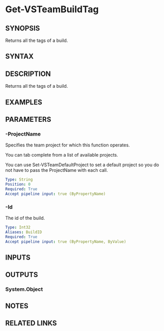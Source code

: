 


# Get-VSTeamBuildTag

## SYNOPSIS

Returns all the tags of a build.

## SYNTAX

## DESCRIPTION

Returns all the tags of a build.

## EXAMPLES

## PARAMETERS

### -ProjectName

Specifies the team project for which this function operates.

You can tab complete from a list of available projects.

You can use Set-VSTeamDefaultProject to set a default project so
you do not have to pass the ProjectName with each call.

```yaml
Type: String
Position: 0
Required: True
Accept pipeline input: true (ByPropertyName)
```

### -Id

The id of the build.

```yaml
Type: Int32
Aliases: BuildID
Required: True
Accept pipeline input: true (ByPropertyName, ByValue)
```

## INPUTS

## OUTPUTS

### System.Object

## NOTES

## RELATED LINKS

